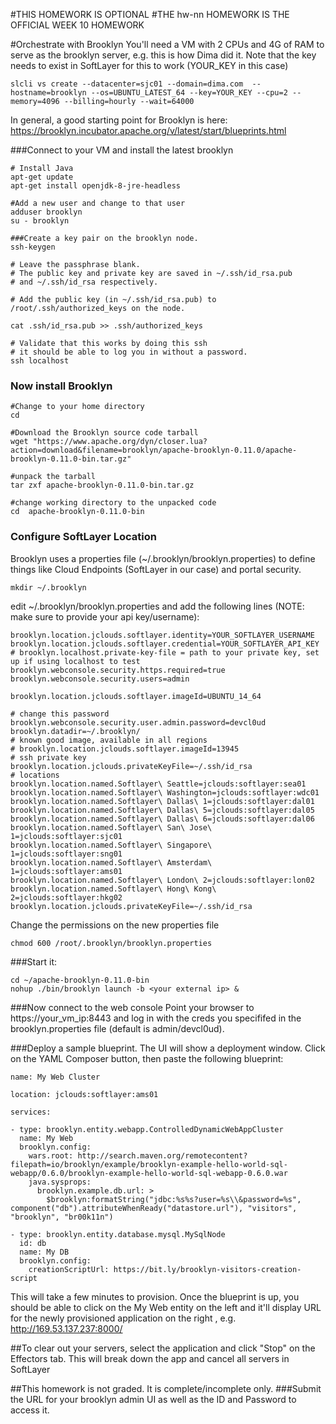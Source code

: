 #THIS HOMEWORK IS OPTIONAL
#THE hw-nn HOMEWORK IS THE OFFICIAL WEEK 10 HOMEWORK

#Orchestrate with Brooklyn
You'll need a VM with 2 CPUs and 4G of RAM to serve as the brooklyn server, e.g. this is how Dima did it.  Note that the key needs to exist in SoftLayer for this to work (YOUR_KEY in this case)

    slcli vs create --datacenter=sjc01 --domain=dima.com  --hostname=brooklyn --os=UBUNTU_LATEST_64 --key=YOUR_KEY --cpu=2 --memory=4096 --billing=hourly --wait=64000


In general, a good starting point for Brooklyn is here:
https://brooklyn.incubator.apache.org/v/latest/start/blueprints.html

###Connect to your VM and install the latest brooklyn


    # Install Java
    apt-get update
    apt-get install openjdk-8-jre-headless

    #Add a new user and change to that user
    adduser brooklyn
    su - brooklyn
    
    ###Create a key pair on the brooklyn node.
    ssh-keygen
    
    # Leave the passphrase blank.
    # The public key and private key are saved in ~/.ssh/id_rsa.pub 
    # and ~/.ssh/id_rsa respectively.

    # Add the public key (in ~/.ssh/id_rsa.pub) to /root/.ssh/authorized_keys on the node.
    
    cat .ssh/id_rsa.pub >> .ssh/authorized_keys

    # Validate that this works by doing this ssh
    # it should be able to log you in without a password.
    ssh localhost

    
    
### Now install Brooklyn

    #Change to your home directory
    cd

    #Download the Brooklyn source code tarball
    wget "https://www.apache.org/dyn/closer.lua?action=download&filename=brooklyn/apache-brooklyn-0.11.0/apache-brooklyn-0.11.0-bin.tar.gz"

    #unpack the tarball
    tar zxf apache-brooklyn-0.11.0-bin.tar.gz

    #change working directory to the unpacked code
    cd  apache-brooklyn-0.11.0-bin

    
### Configure SoftLayer Location
Brooklyn uses a properties file (~/.brooklyn/brooklyn.properties) to define things like Cloud Endpoints (SoftLayer in our case) and portal security.

    mkdir ~/.brooklyn
edit ~/.brooklyn/brooklyn.properties  and add the following lines (NOTE: make sure to provide your api key/username):

    brooklyn.location.jclouds.softlayer.identity=YOUR_SOFTLAYER_USERNAME
    brooklyn.location.jclouds.softlayer.credential=YOUR_SOFTLAYER_API_KEY
    # brooklyn.localhost.private-key-file = path to your private key, set up if using localhost to test
    brooklyn.webconsole.security.https.required=true
    brooklyn.webconsole.security.users=admin

    brooklyn.location.jclouds.softlayer.imageId=UBUNTU_14_64

    # change this password
    brooklyn.webconsole.security.user.admin.password=devcl0ud
    brooklyn.datadir=~/.brooklyn/
    # known good image, available in all regions
    # brooklyn.location.jclouds.softlayer.imageId=13945
    # ssh private key
    brooklyn.location.jclouds.privateKeyFile=~/.ssh/id_rsa
    # locations
    brooklyn.location.named.Softlayer\ Seattle=jclouds:softlayer:sea01
    brooklyn.location.named.Softlayer\ Washington=jclouds:softlayer:wdc01
    brooklyn.location.named.Softlayer\ Dallas\ 1=jclouds:softlayer:dal01
    brooklyn.location.named.Softlayer\ Dallas\ 5=jclouds:softlayer:dal05
    brooklyn.location.named.Softlayer\ Dallas\ 6=jclouds:softlayer:dal06
    brooklyn.location.named.Softlayer\ San\ Jose\ 1=jclouds:softlayer:sjc01
    brooklyn.location.named.Softlayer\ Singapore\ 1=jclouds:softlayer:sng01
    brooklyn.location.named.Softlayer\ Amsterdam\ 1=jclouds:softlayer:ams01
    brooklyn.location.named.Softlayer\ London\ 2=jclouds:softlayer:lon02
    brooklyn.location.named.Softlayer\ Hong\ Kong\ 2=jclouds:softlayer:hkg02
    brooklyn.location.jclouds.privateKeyFile=~/.ssh/id_rsa



Change the permissions on the new properties file

    chmod 600 /root/.brooklyn/brooklyn.properties


###Start it:

    cd ~/apache-brooklyn-0.11.0-bin
    nohup ./bin/brooklyn launch -b <your external ip> &


###Now connect to the web console
Point your browser to https://your_vm_ip:8443 and log in with the creds you specififed in the brooklyn.properties file (default is admin/devcl0ud).

###Deploy a sample blueprint.
The UI will show a deployment window. Click on the YAML Composer button, then paste the following blueprint:

    name: My Web Cluster

    location: jclouds:softlayer:ams01

    services:

    - type: brooklyn.entity.webapp.ControlledDynamicWebAppCluster
      name: My Web
      brooklyn.config:
        wars.root: http://search.maven.org/remotecontent?filepath=io/brooklyn/example/brooklyn-example-hello-world-sql-webapp/0.6.0/brooklyn-example-hello-world-sql-webapp-0.6.0.war
        java.sysprops:
          brooklyn.example.db.url: >
            $brooklyn:formatString("jdbc:%s%s?user=%s\\&password=%s", component("db").attributeWhenReady("datastore.url"), "visitors", "brooklyn", "br00k11n")

    - type: brooklyn.entity.database.mysql.MySqlNode
      id: db
      name: My DB
      brooklyn.config:
        creationScriptUrl: https://bit.ly/brooklyn-visitors-creation-script

This will take a few minutes to provision.  Once the blueprint is up, you should be able to click on the My Web entity on the left and it'll display URL for the newly provisioned application on the right , e.g.
http://169.53.137.237:8000/

##To clear out your servers, select the application and click "Stop" on the Effectors tab. This will break down the app and cancel all servers in SoftLayer

##This homework is not graded. It is complete/incomplete only.
###Submit the URL for your brooklyn admin UI as well as the ID and Password to access it.
